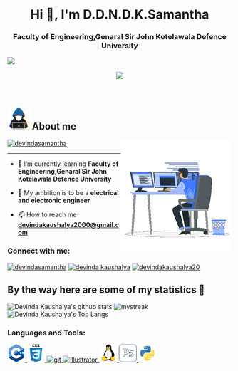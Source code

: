 <h1 align="center">Hi 👋, I'm D.D.N.D.K.Samantha</h1>
<h3 align="center">Faculty of Engineering,Genaral Sir John Kotelawala Defence University</h3>

<!--horizontal divider(gradiant)-->
<img src="https://user-images.githubusercontent.com/73097560/115834477-dbab4500-a447-11eb-908a-139a6edaec5c.gif">
  
<p align="center">
  <a href="https://github.com/DenverCoder1/readme-typing-svg"><img src="https://readme-typing-svg.herokuapp.com?font=Time+New+Roman&color=cyan&size=25&center=true&vCenter=true&width=600&height=100&lines=HELLO+EVERYONE..&hearts;++;Self-taught+Front-End+Developer,;Engineering+Student,;KDU+Rathmalana,;Active+Learner/Researcher,;Love+to+learn+new+stuffs..<3"></a>
</p>

<br>
	
## <picture><img src = "https://github.com/0xAbdulKhalid/0xAbdulKhalid/raw/main/assets/mdImages/about_me.gif" width = 50px></picture> **About me**

<picture> <img align="right" src="https://github.com/0xAbdulKhalid/0xAbdulKhalid/raw/main/assets/mdImages/Right_Side.gif" width = 250px></picture>

<p align="left"> <a href="https://twitter.com/devindasamantha" target="blank"><img src="https://img.shields.io/twitter/follow/devindasamantha?logo=twitter&style=for-the-badge" alt="devindasamantha" /></a> </p>

---

- 🌱 I’m currently learning **Faculty of Engineering,Genaral Sir John Kotelawala Defence University**

- 👯 My ambition is to be a **electrical and electronic engineer**

- 📫 How to reach me **devindakaushalya2000@gmail.com**

<h3 align="left">Connect with me:</h3>
<p align="left">
<a href="https://twitter.com/devindasamantha" target="blank"><img align="center" src="https://raw.githubusercontent.com/rahuldkjain/github-profile-readme-generator/master/src/images/icons/Social/twitter.svg" alt="devindasamantha" height="30" width="40" /></a>
<a href="https://fb.com/devinda kaushalya" target="blank"><img align="center" src="https://raw.githubusercontent.com/rahuldkjain/github-profile-readme-generator/master/src/images/icons/Social/facebook.svg" alt="devinda kaushalya" height="30" width="40" /></a>
<a href="https://instagram.com/devindakaushalya20" target="blank"><img align="center" src="https://raw.githubusercontent.com/rahuldkjain/github-profile-readme-generator/master/src/images/icons/Social/instagram.svg" alt="devindakaushalya20" height="30" width="40" /></a>
</p>

## By the way here are some of my statistics 🚀
![Devinda Kaushalya's github stats](https://github-readme-stats.vercel.app/api?username=Kaushalyasamantha&show_icons=true&theme=tokyonight)
<img src="https://github-readme-streak-stats.herokuapp.com/?user=Kaushalyasamantha&theme=tokyonight" alt="mystreak"/>
![Devinda Kaushalya's Top Langs](https://github-readme-stats.vercel.app/api/top-langs/?username=Kaushalyasamantha&theme=tokyonight&layout=compact)
<h3 align="left">Languages and Tools:</h3>
<p align="left"> <a href="https://www.w3schools.com/cpp/" target="_blank" rel="noreferrer"> <img src="https://raw.githubusercontent.com/devicons/devicon/master/icons/cplusplus/cplusplus-original.svg" alt="cplusplus" width="40" height="40"/> </a> <a href="https://www.w3schools.com/css/" target="_blank" rel="noreferrer"> <img src="https://raw.githubusercontent.com/devicons/devicon/master/icons/css3/css3-original-wordmark.svg" alt="css3" width="40" height="40"/> </a> <a href="https://git-scm.com/" target="_blank" rel="noreferrer"> <img src="https://www.vectorlogo.zone/logos/git-scm/git-scm-icon.svg" alt="git" width="40" height="40"/> </a> <a href="https://www.adobe.com/in/products/illustrator.html" target="_blank" rel="noreferrer"> <img src="https://www.vectorlogo.zone/logos/adobe_illustrator/adobe_illustrator-icon.svg" alt="illustrator" width="40" height="40"/> </a> <a href="https://www.linux.org/" target="_blank" rel="noreferrer"> <img src="https://raw.githubusercontent.com/devicons/devicon/master/icons/linux/linux-original.svg" alt="linux" width="40" height="40"/> </a> <a href="https://www.photoshop.com/en" target="_blank" rel="noreferrer"> <img src="https://raw.githubusercontent.com/devicons/devicon/master/icons/photoshop/photoshop-line.svg" alt="photoshop" width="40" height="40"/> </a> <a href="https://www.python.org" target="_blank" rel="noreferrer"> <img src="https://raw.githubusercontent.com/devicons/devicon/master/icons/python/python-original.svg" alt="python" width="40" height="40"/> </a> </p>
